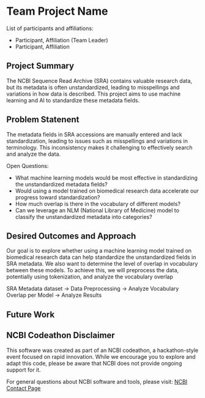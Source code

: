 # Team Project Name

List of participants and affiliations:
- Participant, Affiliation (Team Leader)
- Participant, Affiliation

## Project Summary
The NCBI Sequence Read Archive (SRA) contains valuable research data, but its metadata is often unstandardized, leading to misspellings and variations in how data is described. This project aims to use machine learning and AI to standardize these metadata fields.

## Problem Statenent
The metadata fields in SRA accessions are manually entered and lack standardization, leading to issues such as misspellings and variations in terminology. This inconsistency makes it challenging to effectively search and analyze the data.

Open Questions:
  - What machine learning models would be most effective in standardizing the unstandardized metadata fields?
  - Would using a model trained on biomedical research data accelerate our progress toward standardization?
  - How much overlap is there in the vocabulary of different models?
  - Can we leverage an NLM (National Library of Medicine) model to classify the unstandardized metadata into categories?

## Desired Outcomes and Approach
Our goal is to explore whether using a machine learning model trained on biomedical research data can help standardize the unstandardized fields in SRA metadata. We also want to determine the level of overlap in vocabulary between these models. To achieve this, we will preprocess the data, potentially using tokenization, and analyze the vocabulary overlap

SRA Metadata dataset -> Data Preprocessing -> Analyze Vocabulary Overlap per Model -> Analyze Results 

## Future Work

## NCBI Codeathon Disclaimer
This software was created as part of an NCBI codeathon, a hackathon-style event focused on rapid innovation. While we encourage you to explore and adapt this code, please be aware that NCBI does not provide ongoing support for it.

For general questions about NCBI software and tools, please visit: [NCBI Contact Page](https://www.ncbi.nlm.nih.gov/home/about/contact/)

